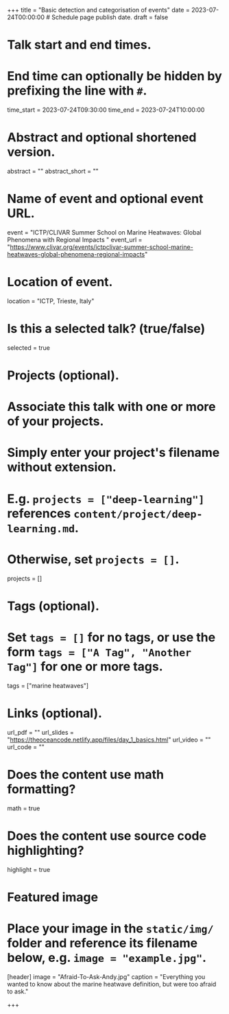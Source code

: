 +++
title = "Basic detection and categorisation of events"
date = 2023-07-24T00:00:00  # Schedule page publish date.
draft = false

# Talk start and end times.
#   End time can optionally be hidden by prefixing the line with `#`.
time_start = 2023-07-24T09:30:00
time_end = 2023-07-24T10:00:00

# Abstract and optional shortened version.
abstract = ""
abstract_short = ""

# Name of event and optional event URL.
event = "ICTP/CLIVAR Summer School on Marine Heatwaves: Global Phenomena with Regional Impacts "
event_url = "https://www.clivar.org/events/ictpclivar-summer-school-marine-heatwaves-global-phenomena-regional-impacts"

# Location of event.
location = "ICTP, Trieste, Italy"

# Is this a selected talk? (true/false)
selected = true

# Projects (optional).
#   Associate this talk with one or more of your projects.
#   Simply enter your project's filename without extension.
#   E.g. `projects = ["deep-learning"]` references `content/project/deep-learning.md`.
#   Otherwise, set `projects = []`.
projects = []

# Tags (optional).
#   Set `tags = []` for no tags, or use the form `tags = ["A Tag", "Another Tag"]` for one or more tags.
tags = ["marine heatwaves"]

# Links (optional).
url_pdf = ""
url_slides = "https://theoceancode.netlify.app/files/day_1_basics.html"
url_video = ""
url_code = ""

# Does the content use math formatting?
math = true

# Does the content use source code highlighting?
highlight = true

# Featured image
# Place your image in the `static/img/` folder and reference its filename below, e.g. `image = "example.jpg"`.
[header]
image = "Afraid-To-Ask-Andy.jpg"
caption = "Everything you wanted to know about the marine heatwave definition, but were too afraid to ask."

+++

